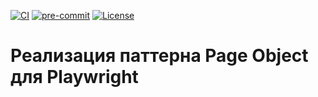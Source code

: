 [![CI](https://github.com/Romanow/papajohns-pizza-order/actions/workflows/build.yml/badge.svg)](https://github.com/Romanow/papajohns-pizza-order/actions/workflows/build.yml)
[![pre-commit](https://img.shields.io/badge/pre--commit-enabled-brightgreen?logo=pre-commit)](https://github.com/pre-commit/pre-commit)
[![License](https://img.shields.io/github/license/Romanow/papajohns-pizza-order)](https://github.com/Romanow/papajohns-pizza-order/blob/master/LICENSE)

# Реализация паттерна Page Object для Playwright
